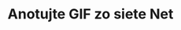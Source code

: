 ---
############################# Static ############################
layout: "auto-gen-annotation"

############################# Head ############################
head_title: "Net GIF Annotation API Anotácia v C#"
head_description: "Net API na vytváranie a komentovanie populárnych typov anotácií z GIF, obrázkov, nákresov a formátov súborov dokumentov."

############################# Header ############################
title: "Anotujte GIF zo siete Net"
description: ""
bg_image: "https://cms.admin.containerize.com/templates/aspose/App_Themes/V3/images/bg/header1.png"
bg_overlay: false
button:
    enable: true
    icon: "fas fa-arrow-down"
    label: "Stiahnite si bezplatnú skúšobnú verziu"
    link: "https://downloads.groupdocs.com/annotation/net"

############################# About ############################
about:
    enable: true
    title: "O GroupDocs.Annotation for Net API"
    content: |
        GroupDocs.Annotation for Net API je knižnica, ktorá vám umožňuje pridávať anotácie do PDF, Wordu a iných dokumentov na Mac, Windows alebo Ubuntu. [GroupDocs.Annotation for Net](/annotation/net) je natívne Net API na správu anotácií s komplexnou podporou pre vytváranie, pridávanie, upravovanie, odstraňovanie, extrahovanie a exportovanie anotácií z obrázkov a rôznych iných dokumentov. Úplný zoznam podporovaných formátov dokumentov si môžete pozrieť na tejto [stránke](https://docs.groupdocs.com/annotation/net/supported-document-formats/).
        Táto knižnica vám umožňuje pracovať nielen s dokumentom GIF, ale aj s mnohými ďalšími typmi dokumentov, ako sú Word, Excel, PowerPoint, Outlook e-maily, Visio, Adobe, OpenDocument, OpenOffice, Photoshop, AutoCad a mnoho ďalších.
        GroupDocs.Annotation for Net API vám umožňuje vytvárať a pridávať nové poznámky, upravovať anotácie, extrahovať komentáre, anotácie a odstraňovať ich z dokumentov. Knižnica podporuje 13 rôznych typov anotácií vrátane textu, polyline, oblasti, podčiarknutia, bodu, vodoznaku, šípky, elipsy, nahradenia textu, vzdialenosti, textového poľa, úpravy zdrojov v PDF, HTML, dokumentov Microsoft Word, tabuliek, diagramov, prezentácií, kresby, obrázky a mnoho ďalších formátov súborov.
        Príklad (pozri nižšie) ukazuje prácu s dokumentom GIF, v tomto príklade môžete vidieť hlavné kroky, ako pracovať s GroupDocs. Anotácia: Nastavte licenciu, otvorte dokument, s ktorým chcete pracovať, vytvorte anotáciu, pridanie dátových objektov na nastavenie vlastností anotácie podľa vašich požiadaviek a uloženie výsledku na potrebné miesto. Môžete si tiež pozrieť podrobnejšie informácie o podporovaných funkciách na našej [stránke github](https://github.com/groupdocs-annotation/GroupDocs.Annotation-for-.NET) alebo v našom produkte [dokumentácia](https ://docs.groupdocs.com/annotation/net/getting-started/).

############################# Steps ############################
howTo_Add:
steps_Add:
    enable: true
    title_left: "Kroky na pridanie anotácií do súboru GIF v sieti"
    content_left: |
        [GroupDocs.Annotation](/annotation/net/) uľahčuje vývojárom siete pridávanie rôznych typov anotácií k súborom GIF v akejkoľvek aplikácii založenej na sieti implementáciou niekoľkých jednoduchých krokov.
        *   Vytvorte objekty odpovede s komentárom a dátumom.
        *   Vytvorte objekt AreaAnnotation, nastavte možnosti oblasti a pridajte odpovede.
        *   Vytvorte objekt anotátora a pridajte anotáciu oblasti.
        *   Uložiť výstupný súbor.
    title_right: "Požiadavky na systém"
    content_right: |
        GroupDocs.Annotation for Net API sú podporované na všetkých hlavných platformách a operačných systémoch. Pred spustením nižšie uvedeného kódu sa uistite, že máte vo svojom systéme nainštalované nasledujúce predpoklady.
        *   Operačné systémy: Microsoft Windows, Linux, MacOS
        *   Vývojové prostredia: Visual Studio, Xamarin, MonoDevelop
        *   Rámce: .NET Framework, .NET Standard, .NET Core, Mono
        *   Stiahnite si najnovšiu verziu GroupDocs.Annotation pre .NET z [NuGet](https://www.nuget.org/packages/groupdocs.annotation)

############################# Preview ############################
preview_Add:
    enable: true
    title: Ukážka anotácie a ukážka kódu
    content: |
        ![Annotation preview image](https://docs.groupdocs.com/annotation/java/images/add-text-field-annotation.png)
    code: |
        ```cs
        //Add text field annotation to the document from local disk
        using (Annotator annotator = new Annotator("input.bmp"))
        {
            TextFieldAnnotation textField = new TextFieldAnnotation
            {
                BackgroundColor = 65535,
                Box = new Rectangle(100, 100, 100, 100),
                CreatedOn = DateTime.Now,
                Text = "Some text",
                FontColor = 65535,
                FontSize = 12,
                Message = "This is text field annotation",
                Opacity = 0.7,
                PageNumber = 0,
                PenStyle = PenStyle.Dot,
                PenWidth = 3,
                FontFamily = "Arial",
                TextHorizontalAlignment = HorizontalAlignment.Center,
                Replies = new List
                {
                    new Reply
                    {
                        Comment = "First comment",
                        RepliedOn = DateTime.Now
                    },
                    new Reply
                    {
                        Comment = "Second comment",
                        RepliedOn = DateTime.Now
                    }
                }
            };
            annotator.Add(textField);
            annotator.Save("result.bmp");
        }
        ```

############################# Steps ############################
howTo_Remove:
steps_Remove:
    enable: true
    title_left: "Kroky na odstránenie anotácií zo súboru GIF v sieti"
    content_left: |
        [GroupDocs.Annotation](/annotation/net/) uľahčuje vývojárom siete odstraňovanie podrobností anotácií zo súborov GIF v akejkoľvek aplikácii založenej na sieti implementáciou niekoľkých jednoduchých krokov.
        *   Vytvorte objekty odpovede s komentárom a dátumom.
        *   Okamžite vytvorte objekt SaveOptions a nastavte AnnotationTypes = AnnotationType.None.
        *   Zavolajte metódu uloženia s výslednou cestou dokumentu alebo streamom a objektom SaveOptions.

############################# Preview ############################
preview_Remove:
    enable: true
    code: |
        ```cs
        // 1- How to remove annotation from document using annotation index
        
        using (Annotator annotator = new Annotator("result.bmp"))
        {
            annotator.Remove(0);
            annotator.Save("removed.bmp");
        }
        
        // 2- How to remove annotation from document using annotation object
        
        using (Annotator annotator = new Annotator("result.bmp"))
        {
            var tmp = annotator.Get();
            annotator.Remove(tmp[0]);
            annotator.Save("removed.bmp");
        }
        
        // 3- How to remove some annotations from document using list of ID’s
        
        using (Annotator annotator = new Annotator("result.bmp"))
        {
            var idList = new List{1, 2, 3};
            annotator.Remove(idList);
            annotator.Save("removed.bmp");
        }
        
        // 4- How to remove some annotations from document using list of annotations
        
        using (Annotator annotator = new Annotator("result.bmp"))
        {
            var tmp = annotator.Get();
            annotator.Remove(tmp);
            annotator.Save("removed.bmp");
        }
        ```

############################# Steps ############################
howTo_Edit:
steps_Edit:
    enable: true
    title_left: "Kroky na úpravu anotácií z GIF v sieti"
    content_left: |
        [GroupDocs.Annotation](/annotation/net/) uľahčuje vývojárom siete aktualizovať rôzne vlastnosti anotácií zo súborov GIF v akejkoľvek aplikácii založenej na sieti implementáciou niekoľkých jednoduchých krokov.
        *   Okamžitý objekt Annotator so vstupnou cestou dokumentu alebo stream s inštanciou LoadOptions s ImportAnnotations = true.
        *   Vytvorte nejakú implementáciu AnnotationBase a nastavte Id existujúcej anotácie (ak sa anotácia s týmto Id nenájde, nič sa nezmení) alebo zoznam ciest anotácií (všetky existujúce anotácie budú odstránené).
        *   Zavolajte metódu aktualizácie objektu Annotator s odovzdanými anotáciami.
        *   Zavolajte metódu uloženia s výslednou cestou dokumentu alebo streamom a objektom SaveOptions.

############################# Preview ############################
preview_Edit:
    enable: true
    code: |
        ```cs
        // open annotated document
        using (Annotator annotator = new Annotator("result.bmp"))
        {
            //assuming we are going to change some properties of existing annotation
                AreaAnnotation updated = new AreaAnnotation
                    {
                            // It's important to set existed annotation Id
                            Id = 1,
                            BackgroundColor = 255,
                            Box = new Rectangle(0, 0, 50, 200),
                            CreatedOn = DateTime.Now,
                            Message = "This is updated annotation",
                            Replies = new List
                            {
                                new Reply
                                {
                                    Comment = "Updated first comment",
                                    RepliedOn = DateTime.Now
                                },
                                new Reply
                                {
                                    Comment = "Updated second comment",
                                    RepliedOn = DateTime.Now
                                }
                            }
                        };
                // update annotation
                annotator.Update(updated);
                annotator.Save("result.bmp");
        }
        ```

############################# Steps ############################
howTo_Extract:
steps_Extract:
    enable: true
    title_left: "Kroky na extrahovanie anotácií z GIF v sieti"
    content_left: |
        [GroupDocs.Annotation](/annotation/net/) umožňuje vývojárom siete anotovať dokumenty a extrahovať informácie o anotáciách zo súborov GIF v rámci ľubovoľnej aplikácie založenej na sieti implementáciou niekoľkých jednoduchých krokov.
        *   Vytvorte objekty odpovede s komentárom a dátumom.
        *   Vytvorte instanciu objektu LoadOptions a zavolajte SetImportAnnotations s argumentom true.
        *   Definujte premennú typom List.
        *   Zavolajte metódu get a vráťte výsledok do premennej vyššie.

############################# Preview ############################
preview_Extract:
    enable: true
    code: |
        ```cs
        // for using this example input file ("annotated.bmp") must be with annotations
        using (Annotator annotator = new Annotator("annotated.bmp"))
        {
            List annotations = annotator.Get();
            XmlSerializer formatter = new XmlSerializer(typeof(List));
            using (FileStream fs = new FileStream("annotations.xml", FileMode.Create))
            {
                fs.SetLength(0);
                formatter.Serialize(fs, annotations);
            }
        }
        ```

############################# Demos ############################
demos:
    enable: true
    title: "Živé ukážky na pridanie, odstránenie, úpravu, extrahovanie anotácií do dokumentov a obrázkov"
    content: |
        Pridávajte, odstraňujte, upravujte a extrahujte anotácie do súboru GIF práve teraz na webovej lokalite [GroupDocs.Annotation Live Demos](https://products.groupdocs.app/annotation/family). Živá ukážka má nasledujúce výhody

############################# About Formats ############################
about_formats:
    enable: true
    format:
        # format loop
        - icon: "far fa-file-gif"
          title: "Informácie o formáte súboru GIF"
          content: |
            Formát GIF alebo Graphical Interchange Format je typ vysoko komprimovaného obrázka. GIF, ktorý vlastní Unisys, používa kompresný algoritmus LZW, ktorý nezhoršuje kvalitu obrazu. Pre každý obrázok GIF zvyčajne povoľuje až 8 bitov na pixel a až 256 farieb naprieč obrázkom. Na rozdiel od obrázku JPEG, ktorý dokáže zobraziť až 16 miliónov farieb a spravodlivo sa dotýka hraníc ľudského oka. Keď sa objavil internet, GIF zostali najlepšou voľbou, pretože vyžadovali nízku šírku pásma a boli kompatibilné s grafikou, ktorá spotrebováva plné farebné plochy. Animovaný GIF kombinuje množstvo obrázkov alebo snímok do jedného súboru a zobrazuje ich v sekvencii, aby vytvoril animovaný klip alebo krátke video. Farebné obmedzenia sú až 256 pre každú snímku a pravdepodobne budú najmenej vhodné na reprodukciu iných obrázkov a fotografií s farebným prechodom.

          link: "https://docs.fileformat.com/image/gif/"

############################# More Formats ############################
more_formats:
    enable: true
    title: "Práca s inými populárnymi formátmi dokumentov"
    content: |
        Aktualizujte vlastnosti anotácií z niektorých populárnych formátov súborov, ako je uvedené nižšie.
    format:
        # format loop
        - name: "Annotate PDF document"
          link: "https://products.groupdocs.com/annotation/net/pdf/"
          description: "Adobe Portable Document Format"

        # format loop
        - name: "Annotate DOC document"
          link: "https://products.groupdocs.com/annotation/net/doc/"
          description: "Microsoft Word Document"

        # format loop
        - name: "Annotate DOCM document"
          link: "https://products.groupdocs.com/annotation/net/docm/"
          description: "Microsoft Word Macro-Enabled Document"

        # format loop
        - name: "Annotate DOCX document"
          link: "https://products.groupdocs.com/annotation/net/docx/"
          description: "Microsoft Word Open XML Document"

        # format loop
        - name: "Annotate DOT document"
          link: "https://products.groupdocs.com/annotation/net/dot/"
          description: "Microsoft Word Document Template"

        # format loop
        - name: "Annotate DOTX document"
          link: "https://products.groupdocs.com/annotation/net/dotx/"
          description: "Word Open XML Document Template"

        # format loop
        - name: "Annotate RTF document"
          link: "https://products.groupdocs.com/annotation/net/rtf/"
          description: "Rich Text Document"

        # format loop
        - name: "Annotate ODT document"
          link: "https://products.groupdocs.com/annotation/net/odt/"
          description: "Open Document Text"

        # format loop
        - name: "Annotate XLS document"
          link: "https://products.groupdocs.com/annotation/net/xls/"
          description: "Microsoft Excel Binary File Format"

        # format loop
        - name: "Annotate XLSX document"
          link: "https://products.groupdocs.com/annotation/net/xlsx/"
          description: "Microsoft Excel Open XML Spreadsheet"

        # format loop
        - name: "Annotate XLSM document"
          link: "https://products.groupdocs.com/annotation/net/xlsm/"
          description: "Microsoft Excel Macro-Enabled Spreadsheet"

        # format loop
        - name: "Annotate XLSB document"
          link: "https://products.groupdocs.com/annotation/net/xlsb/"
          description: "Microsoft Excel Binary Worksheet"

        # format loop
        - name: "Annotate ODS document"
          link: "https://products.groupdocs.com/annotation/net/ods/"
          description: "Open Document Spreadsheet"

        # format loop
        - name: "Annotate PPT document"
          link: "https://products.groupdocs.com/annotation/net/ppt/"
          description: "PowerPoint Presentation"

        # format loop
        - name: "Annotate PPTX document"
          link: "https://products.groupdocs.com/annotation/net/pptx/"
          description: "PowerPoint Open XML Presentation"

        # format loop
        - name: "Annotate PPSX document"
          link: "https://products.groupdocs.com/annotation/net/ppsx/"
          description: "PowerPoint Open XML Slide Show"

        # format loop
        - name: "Annotate POTM document"
          link: "https://products.groupdocs.com/annotation/net/potm/"
          description: "Microsoft PowerPoint Template"

        # format loop
        - name: "Annotate PPTM document"
          link: "https://products.groupdocs.com/annotation/net/pptm/"
          description: "Microsoft PowerPoint Presentation"

        # format loop
        - name: "Annotate PPS document"
          link: "https://products.groupdocs.com/annotation/net/pps/"
          description: "Microsoft PowerPoint 97-2003 Slide Show"

        # format loop
        - name: "Annotate ODP document"
          link: "https://products.groupdocs.com/annotation/net/odp/"
          description: "OpenDocument Presentation"

        # format loop
        - name: "Annotate HTML document"
          link: "https://products.groupdocs.com/annotation/net/html/"
          description: "HyperText Markup Language"

        # format loop
        - name: "Annotate TIFF document"
          link: "https://products.groupdocs.com/annotation/net/tiff/"
          description: "Tagged Image File Format"

        # format loop
        - name: "Annotate JPEG document"
          link: "https://products.groupdocs.com/annotation/net/jpeg/"
          description: "JPEG Image"

        # format loop
        - name: "Annotate PNG document"
          link: "https://products.groupdocs.com/annotation/net/png/"
          description: "Portable Network Graphic"

        # format loop
        - name: "Annotate EML document"
          link: "https://products.groupdocs.com/annotation/net/eml/"
          description: "E-mail Message"

        # format loop
        - name: "Annotate MSG document"
          link: "https://products.groupdocs.com/annotation/net/msg/"
          description: "Microsoft Outlook E-mail Message"

        # format loop
        - name: "Annotate VSD document"
          link: "https://products.groupdocs.com/annotation/net/vsd/"
          description: "Microsoft Visio 2003-2010 Drawing"

        # format loop
        - name: "Annotate VSDX document"
          link: "https://products.groupdocs.com/annotation/net/vsdx/"
          description: "Microsoft Visio Drawing"

        # format loop
        - name: "Annotate VSS document"
          link: "https://products.groupdocs.com/annotation/net/vss/"
          description: "Microsoft Visio 2003-2010 Stencil"

        # format loop
        - name: "Annotate VST document"
          link: "https://products.groupdocs.com/annotation/net/vst/"
          description: "Microsoft Visio 2013 Stencil"

        # format loop
        - name: "Annotate DWG document"
          link: "https://products.groupdocs.com/annotation/net/dwg/"
          description: "Autodesk Design Data Formats"

        # format loop
        - name: "Annotate DXF document"
          link: "https://products.groupdocs.com/annotation/net/dxf/"
          description: "AutoCAD Drawing Interchange"

        # format loop
        - name: "Annotate DCM document"
          link: "https://products.groupdocs.com/annotation/net/dcm/"
          description: "Digital Imaging and Communications in Medicine"

        # format loop
        - name: "Annotate WMF document"
          link: "https://products.groupdocs.com/annotation/net/wmf/"
          description: "Windows Metafile"

        # format loop
        - name: "Annotate EMF document"
          link: "https://products.groupdocs.com/annotation/net/emf/"
          description: "Enhanced Metafile Format"


############################# Back to top ###############################
back_to_top:
    enable: true
---